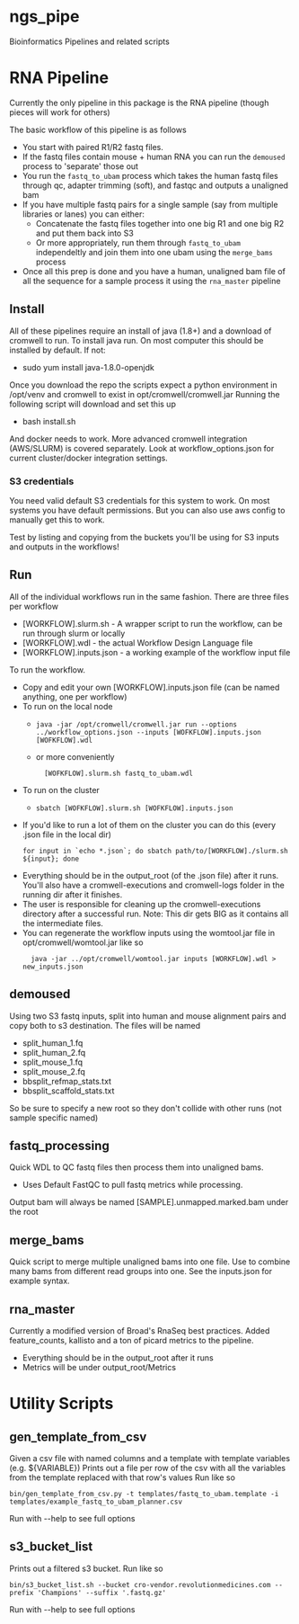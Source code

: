 # ngs_pipe
Bioinformatics Pipelines and related scripts 

# RNA Pipeline
Currently the only pipeline in this package is the RNA pipeline (though pieces will work for others)

The basic workflow of this pipeline is as follows
* You start with paired R1/R2 fastq files. 
* If the fastq files contain mouse + human RNA you can run the `demoused` process to 'separate' those out
* You run the `fastq_to_ubam` process which takes the human fastq files through qc, adapter trimming (soft), and fastqc and outputs a unaligned bam
* If you have multiple fastq pairs for a single sample (say from multiple libraries or lanes) you can either:
  * Concatenate the fastq files together into one big R1 and one big R2 and put them back into S3
  * Or more appropriately, run them through `fastq_to_ubam` independeltly and join them into one ubam using the `merge_bams` process
* Once all this prep is done and you have a human, unaligned bam file of all the sequence for a sample process it using the `rna_master` pipeline   

## Install
All of these pipelines require an install of java (1.8+) and a download of cromwell to run.
To install java run. On most computer this should be installed by default. If not:
 * sudo yum install java-1.8.0-openjdk

Once you download the repo the scripts expect a python environment in /opt/venv and
cromwell to exist in opt/cromwell/cromwell.jar
Running the following script will download and set this up
 * bash install.sh

And docker needs to work. More advanced cromwell integration (AWS/SLURM) is covered separately. 
Look at workflow_options.json for current cluster/docker integration settings.

### S3 credentials
You need valid default S3 credentials for this system to work. On most systems you have default permissions. But you can also use aws config to manually get this to work.

Test by listing and copying from the buckets you'll be using for S3 inputs and outputs in the workflows!

## Run
All of the individual workflows run in the same fashion.
There are three files per workflow
* [WORKFLOW].slurm.sh - A wrapper script to run the workflow, can be run through slurm or locally
* [WORKFLOW].wdl - the actual Workflow Design Language file
* [WORKFLOW].inputs.json - a working example of the workflow input file

To run the workflow.
* Copy and edit your own [WORKFLOW].inputs.json file (can be named anything, one per workflow)
* To run on the local node
  * ```shell script
    java -jar /opt/cromwell/cromwell.jar run --options ../workflow_options.json --inputs [WOFKFLOW].inputs.json [WOFKFLOW].wdl
    ```
  * or more conveniently
    ```shell script
      [WOFKFLOW].slurm.sh fastq_to_ubam.wdl
    ```
* To run on the cluster
  * ```shell script
    sbatch [WOFKFLOW].slurm.sh [WOFKFLOW].inputs.json
    ```
* If you'd like to run a lot of them on the cluster you can do this (every .json file in the local dir)
    ```shell script
    for input in `echo *.json`; do sbatch path/to/[WORKFLOW]./slurm.sh ${input}; done
    ```
* Everything should be in the output_root (of the .json file) after it runs. You'll also have a cromwell-executions and 
cromwell-logs folder in the running dir after it finishes. 
* The user is responsible for cleaning up the cromwell-executions directory after a successful run. Note: This dir gets BIG as it contains all the intermediate files.
* You can regenerate the workflow inputs using the womtool.jar file in opt/cromwell/womtool.jar like so
    ```shell script
      java -jar ../opt/cromwell/womtool.jar inputs [WORKFLOW].wdl > new_inputs.json
    ```

## demoused
Using two S3 fastq inputs, split into human and mouse alignment pairs and copy both to s3 destination. 
The files will be named
* split_human_1.fq
* split_human_2.fq
* split_mouse_1.fq
* split_mouse_2.fq 
* bbsplit_refmap_stats.txt
* bbsplit_scaffold_stats.txt

So be sure to specify a new root so they don't collide with other runs (not sample specific named)

## fastq_processing
Quick WDL to QC fastq files then process them into unaligned bams. 
* Uses Default FastQC to pull fastq metrics while processing.

Output bam will always be named [SAMPLE].unmapped.marked.bam under the root

## merge_bams
Quick script to merge multiple unaligned bams into one file. Use to combine many bams from different read groups into one.
See the inputs.json for example syntax.

## rna_master
Currently a modified version of Broad's RnaSeq best practices. Added feature_counts, kallisto and a ton of picard metrics
to the pipeline. 

* Everything should be in the output_root after it runs
* Metrics will be under output_root/Metrics


# Utility Scripts

## gen_template_from_csv
Given a csv file with named columns and a template with template variables (e.g. ${VARIABLE})
Prints out a file per row of the csv with all the variables from the template replaced with that row's values
Run like so
```shell script
bin/gen_template_from_csv.py -t templates/fastq_to_ubam.template -i templates/example_fastq_to_ubam_planner.csv
```
Run with --help to see full options

## s3_bucket_list
Prints out a filtered s3 bucket.
Run like so
```shell script
bin/s3_bucket_list.sh --bucket cro-vendor.revolutionmedicines.com --prefix 'Champions' --suffix '.fastq.gz'
```
Run with --help to see full options

